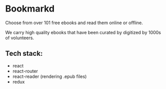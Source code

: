 # Bookmarkd

Choose from over 101 free ebooks and read them online or offline.

We carry high quality ebooks that have been curated by digitized by 1000s of volunteers.

## Tech stack:

- react
- react-router
- react-reader (rendering .epub files)
- redux
